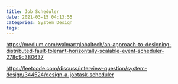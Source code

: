```yaml
---
title: Job Scheduler
date: 2021-03-15 04:13:55
categories: System Design
tags:
---
```



https://medium.com/walmartglobaltech/an-approach-to-designing-distributed-fault-tolerant-horizontally-scalable-event-scheduler-278c9c380637


https://leetcode.com/discuss/interview-question/system-design/344524/design-a-jobtask-scheduler



